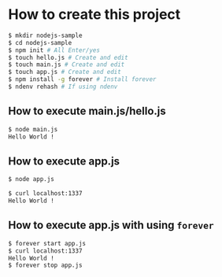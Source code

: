 # How to create this project

```sh
$ mkdir nodejs-sample
$ cd nodejs-sample
$ npm init # All Enter/yes
$ touch hello.js # Create and edit
$ touch main.js # Create and edit
$ touch app.js # Create and edit
$ npm install -g forever # Install forever
$ ndenv rehash # If using ndenv
```

## How to execute main.js/hello.js

```sh
$ node main.js
Hello World !
```

## How to execute app.js

```sh
$ node app.js
```

```sh
$ curl localhost:1337
Hello World !
```

## How to execute app.js with using ```forever```

```sh
$ forever start app.js
$ curl localhost:1337
Hello World !
$ forever stop app.js
```
